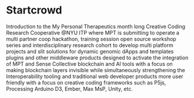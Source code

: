 # Startcrowd
Introduction to the My Personal Therapeutics month long Creative  Coding Research Cooperative @NYU ITP where MPT is submitting to operate a multi partner coop hackathon, training session open source workshop series and interdisciplinary research cohort to develop multi platform projects and slit solutions for dynamic genomic dApps and templates plugins and other middleware products designed to activate the integration of MPT and Sense Collective blockchain and AI tools with a focus on making blockchain layers invisible while simultaneously strengthening the Interoperability tooling and traditional web developer products more user friendly with a focus on creative coding frameworks such as P5js, Processing Arduino D3, Ember, Max MsP, Unity, etc. 
